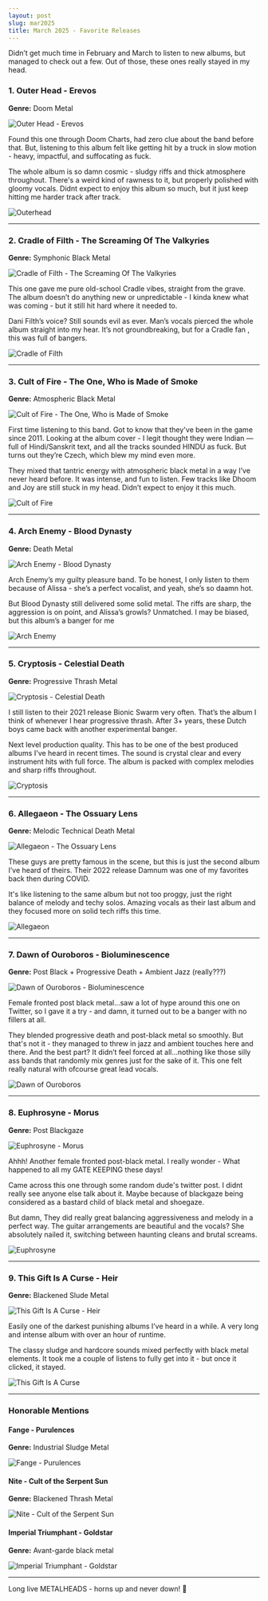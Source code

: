 ```yaml
---
layout: post
slug: mar2025
title: March 2025 - Favorite Releases
---
```


Didn’t get much time in February and March to listen to new albums, but managed to check out a few. Out of those, these ones really stayed in my head.

### 1. Outer Head - Erevos
**Genre:** Doom Metal

![Outer Head - Erevos](https://f4.bcbits.com/img/a2482882768_10.jpg)

Found this one through Doom Charts, had zero clue about the band before that. But, listening to this album felt like getting hit by a truck in slow motion - heavy, impactful, and suffocating as fuck.

The whole album is so damn cosmic - sludgy riffs and thick atmosphere throughout. There's a weird kind of rawness to it, but properly polished with gloomy vocals. Didnt expect to enjoy this album so much, but it just keep hitting me harder track after track.

![Outerhead](https://farm66.staticflickr.com/65535/53625977052_0f8493dd32_b.jpg)

---

### 2. Cradle of Filth - The Screaming Of The Valkyries
**Genre:** Symphonic Black Metal

![Cradle of Filth - The Screaming Of The Valkyries](https://f4.bcbits.com/img/a2918000865_10.jpg)

This one gave me pure old-school Cradle vibes, straight from the grave. The album doesn’t do anything new or unpredictable - I kinda knew what was coming - but it still hit hard where it needed to.

Dani Filth’s voice? Still sounds evil as ever. Man’s vocals pierced the whole album straight into my hear. It’s not groundbreaking, but for a Cradle fan , this was full of bangers.

![Cradle of Filth](https://f4.bcbits.com/img/0038449225_10.jpg)

---

### 3. Cult of Fire - The One, Who is Made of Smoke
**Genre:** Atmospheric Black Metal

![Cult of Fire - The One, Who is Made of Smoke](https://f4.bcbits.com/img/a2221368627_10.jpg)

First time listening to this band. Got to know that they've been in the game since 2011. Looking at the album cover - I legit thought they were Indian — full of Hindi/Sanskrit text, and all the tracks sounded HINDU as fuck. But turns out they’re Czech, which blew my mind even more.

They mixed that tantric energy with atmospheric black metal in a way I’ve never heard before. It was intense, and fun to listen. Few tracks like Dhoom and Joy are still stuck in my head. Didn’t expect to enjoy it this much.

![Cult of Fire](https://metalworldunited.com/wp-content/uploads/2025/01/descarga-8.png)

---

### 4. Arch Enemy - Blood Dynasty
**Genre:** Death Metal

![Arch Enemy - Blood Dynasty](https://f4.bcbits.com/img/a1615979059_10.jpg)

Arch Enemy’s my guilty pleasure band. To be honest, I only listen to them because of Alissa - she’s a perfect vocalist, and yeah, she’s so daamn hot.

But Blood Dynasty still delivered some solid metal. The riffs are sharp, the aggression is on point, and Alissa’s growls? Unmatched. I may be biased, but this album’s a banger for me


![Arch Enemy](https://i0.wp.com/www.sonicperspectives.com/wp-content/uploads/2022/08/Arch-Enemy-Featured.jpg)

---

### 5. Cryptosis - Celestial Death
**Genre:** Progressive Thrash Metal

![Cryptosis - Celestial Death](https://f4.bcbits.com/img/a1700113172_10.jpg)

I still listen to their 2021 release Bionic Swarm very often. That’s the album I think of whenever I hear progressive thrash. After 3+ years, these Dutch boys came back with another experimental banger.

Next level production quality.  This has to be one of the best produced albums I've heard in recent times. The sound is crystal clear and every instrument hits with full force. The album is packed with complex melodies and sharp riffs throughout.

![Cryptosis](https://dragon-productions.eu/wp-content/uploads/Cryptosis-02-1-1024x683.jpg)

---

### 6. Allegaeon - The Ossuary Lens
**Genre:** Melodic Technical Death Metal

![Allegaeon - The Ossuary Lens](https://f4.bcbits.com/img/a2493130678_10.jpg)

These guys are pretty famous in the scene, but this is just the second album I’ve heard of theirs. Their 2022 release Damnum was one of my favorites back then during COVID.

It's like listening to the same album but not too proggy, just the right balance of melody and techy solos. Amazing vocals as their last album and they focused more on solid tech riffs this time.

![Allegaeon](https://f4.bcbits.com/img/0038671577_10.jpg)
 
---

### 7. Dawn of Ouroboros - Bioluminescence
**Genre:** Post Black + Progressive Death + Ambient Jazz (really???)

![Dawn of Ouroboros - Bioluminescence](https://f4.bcbits.com/img/a3621278423_10.jpg)

Female fronted post black metal...saw a lot of hype around this one on Twitter, so I gave it a try - and damn, it turned out to be a banger with no fillers at all.

They blended progressive death and post-black metal so smoothly. But that's not it - they managed to threw in jazz and ambient touches here and there. And the best part? It didn’t feel forced at all...nothing like those silly ass bands that randomly mix genres just for the sake of it. This one felt really natural with ofcourse great lead vocals.

![Dawn of Ouroboros](https://prostheticrecords.com/wp-content/themes/yootheme/cache/78/Dawn-of-Ouroboros-2025-scaled-783161f4.jpeg)

---

### 8. Euphrosyne - Morus
**Genre:** Post Blackgaze

![Euphrosyne - Morus](https://f4.bcbits.com/img/a3191820570_10.jpg)

Ahhh! Another female fronted post-black metal. I really wonder - What happened to all my GATE KEEPING these days!

Came across this one through some random dude's twitter post. I didnt really see anyone else talk about it. Maybe because of blackgaze being considered as a bastard child of black metal and shoegaze.

But damn, They did really great balancing aggressiveness and melody in a perfect way. The guitar arrangements are beautiful and the vocals? She absolutely nailed it, switching between haunting cleans and brutal screams.

![Euphrosyne](https://f4.bcbits.com/img/0037295983_10.jpg)

---

### 9. This Gift Is A Curse - Heir
**Genre:** Blackened Slude Metal

![This Gift Is A Curse - Heir](https://f4.bcbits.com/img/a1862737374_10.jpg)

Easily one of the darkest punishing albums I’ve heard in a while. A very long and intense album with over an hour of runtime.

The classy sludge and hardcore sounds mixed perfectly with black metal elements. It took me a couple of listens to fully get into it - but once it clicked, it stayed.

![This Gift Is A Curse](https://f4.bcbits.com/img/0038969720_10.jpg)

---

### Honorable Mentions

#### Fange - Purulences
**Genre:** Industrial Sludge Metal

![Fange - Purulences](https://f4.bcbits.com/img/a0778674200_10.jpg)


#### Nite - Cult of the Serpent Sun
**Genre:** Blackened Thrash Metal

![Nite - Cult of the Serpent Sun](https://f4.bcbits.com/img/a0907040299_10.jpg)

#### Imperial Triumphant - Goldstar
**Genre:** Avant-garde black metal

![Imperial Triumphant - Goldstar](https://f4.bcbits.com/img/a2502317724_10.jpg)

---

Long live METALHEADS - horns up and never down! 🤘
